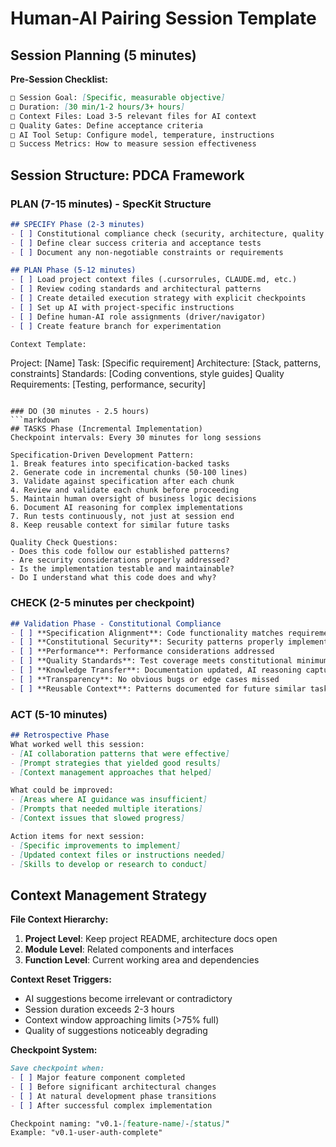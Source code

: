 # Human-AI Pairing Session Template

## Session Planning (5 minutes)

**Pre-Session Checklist:**
```markdown
□ Session Goal: [Specific, measurable objective]
□ Duration: [30 min/1-2 hours/3+ hours]  
□ Context Files: Load 3-5 relevant files for AI context
□ Quality Gates: Define acceptance criteria
□ AI Tool Setup: Configure model, temperature, instructions
□ Success Metrics: How to measure session effectiveness
```

## Session Structure: PDCA Framework

### PLAN (7-15 minutes) - SpecKit Structure
```markdown
## SPECIFY Phase (2-3 minutes)
- [ ] Constitutional compliance check (security, architecture, quality principles)
- [ ] Define clear success criteria and acceptance tests
- [ ] Document any non-negotiable constraints or requirements

## PLAN Phase (5-12 minutes)
- [ ] Load project context files (.cursorrules, CLAUDE.md, etc.)
- [ ] Review coding standards and architectural patterns
- [ ] Create detailed execution strategy with explicit checkpoints
- [ ] Set up AI with project-specific instructions
- [ ] Define human-AI role assignments (driver/navigator)
- [ ] Create feature branch for experimentation

Context Template:
```
Project: [Name]
Task: [Specific requirement]
Architecture: [Stack, patterns, constraints]
Standards: [Coding conventions, style guides]
Quality Requirements: [Testing, performance, security]
```

### DO (30 minutes - 2.5 hours)
```markdown
## TASKS Phase (Incremental Implementation)
Checkpoint intervals: Every 30 minutes for long sessions

Specification-Driven Development Pattern:
1. Break features into specification-backed tasks
2. Generate code in incremental chunks (50-100 lines)
3. Validate against specification after each chunk
4. Review and validate each chunk before proceeding
5. Maintain human oversight of business logic decisions
6. Document AI reasoning for complex implementations
7. Run tests continuously, not just at session end
8. Keep reusable context for similar future tasks

Quality Check Questions:
- Does this code follow our established patterns?
- Are security considerations properly addressed?
- Is the implementation testable and maintainable?
- Do I understand what this code does and why?
```

### CHECK (2-5 minutes per checkpoint)
```markdown
## Validation Phase - Constitutional Compliance
- [ ] **Specification Alignment**: Code functionality matches requirements and specifications
- [ ] **Constitutional Security**: Security patterns properly implemented per team principles
- [ ] **Performance**: Performance considerations addressed
- [ ] **Quality Standards**: Test coverage meets constitutional minimums (80%)
- [ ] **Knowledge Transfer**: Documentation updated, AI reasoning captured
- [ ] **Transparency**: No obvious bugs or edge cases missed
- [ ] **Reusable Context**: Patterns documented for future similar tasks
```

### ACT (5-10 minutes)
```markdown
## Retrospective Phase
What worked well this session:
- [AI collaboration patterns that were effective]
- [Prompt strategies that yielded good results]
- [Context management approaches that helped]

What could be improved:
- [Areas where AI guidance was insufficient]
- [Prompts that needed multiple iterations]
- [Context issues that slowed progress]

Action items for next session:
- [Specific improvements to implement]
- [Updated context files or instructions needed]
- [Skills to develop or research to conduct]
```

## Context Management Strategy

**File Context Hierarchy:**
1. **Project Level**: Keep project README, architecture docs open
2. **Module Level**: Related components and interfaces  
3. **Function Level**: Current working area and dependencies

**Context Reset Triggers:**
- AI suggestions become irrelevant or contradictory
- Session duration exceeds 2-3 hours
- Context window approaching limits (>75% full)
- Quality of suggestions noticeably degrading

**Checkpoint System:**
```markdown
Save checkpoint when:
- [ ] Major feature component completed
- [ ] Before significant architectural changes  
- [ ] At natural development phase transitions
- [ ] After successful complex implementation

Checkpoint naming: "v0.1-[feature-name]-[status]"
Example: "v0.1-user-auth-complete"
```